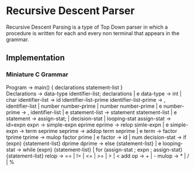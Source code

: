 # Recursive Descent Parser
Recursive Descent Parsing is a type of Top Down parser in which a procedure is written for each and every non terminal that appears in the grammar. 

## Implementation 

### Miniature C Grammar
Program -> main() { declarations statement-list } <br/>
Declarations -> data-type identifier-list; declarations | e
data-type -> int | char
identifier-list -> id identifier-list-prime
identifier-list-prime -> , identifier-list | number number-prime | number number-prime | e
number-prime -> , identifier-list | e
statement-list -> statement statement-list | e
statement -> assign-stat; | decision-stat | looping-stat
assign-stat -> id=expn
expn -> simple-expn eprime
eprime -> relop simle-expn | e
simple-expn -> term seprime 
seprime -> addop term seprime | e
term -> factor tprime
tprime -> mulop factor prime | e
factor -> id | num 
decision-stat -> if (expn) {statement-list} dprime 
dprime -> else {statement-list} | e
looping-stat -> while (expn) {statement-list} | for (assign-stat ; expn ; assign-stat) {statement-list}
relop -> == | != | <= | >= | > | <
add op -> + | -
mulop -> * | / | %
